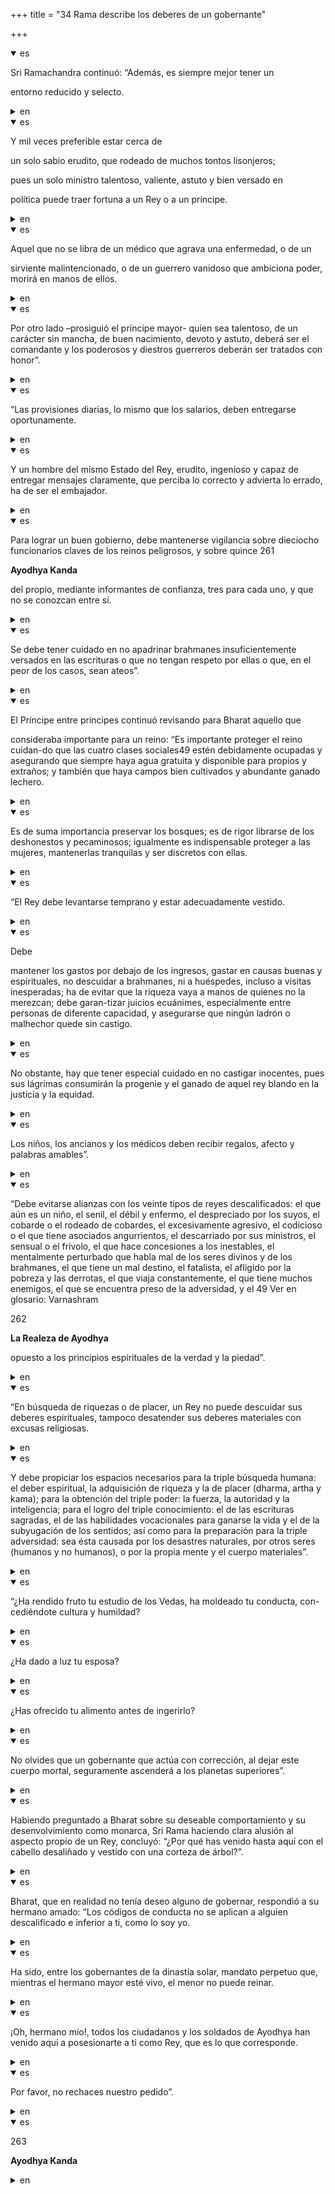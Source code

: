 +++
title = "34 Rama describe los deberes de un gobernante"

+++
<details open><summary>es</summary>

Sri Ramachandra continuó: “Además, es siempre mejor tener un 

entorno reducido y selecto.
</details>

<details><summary>en</summary>

Sri Ramachandra continued: “In addition, it is always better to have a

 reduced and select environment.
</details>

<details open><summary>es</summary>

Y mil veces preferible estar cerca de 

un solo sabio erudito, que rodeado de muchos tontos lisonjeros; 

pues un solo ministro talentoso, valiente, astuto y bien versado en 

política puede traer fortuna a un Rey o a un príncipe.
</details>

<details><summary>en</summary>

And a thousand times preferable to be close to

 a single wise scholar, who surrounded by many flattering fools;

 for a single talented, brave, cunning minister and well versed in

 Politics can bring fortune to a king or a prince.
</details>

<details open><summary>es</summary>

Aquel que no se libra de un médico que agrava una enfermedad, o de un 

sirviente malintencionado, o de un guerrero vanidoso que ambiciona poder, morirá en manos de ellos.
</details>

<details><summary>en</summary>

The one who does not get rid of a doctor who aggravates a disease, or a

 malicious servant, or a vain warrior who ambitions power, will die in their hands.
</details>

<details open><summary>es</summary>

Por otro lado –prosiguió el príncipe mayor- quien sea talentoso, de un carácter sin mancha, de buen nacimiento, devoto y astuto, deberá ser el comandante y los poderosos y diestros guerreros deberán ser tratados con honor”.
</details>

<details><summary>en</summary>

On the other hand, ”said the main prince- who is talented, of a spotless character, of good birth, devout and cunning, must be the commander and the powerful and right-handed warriors must be treated with honor”.
</details>

<details open><summary>es</summary>

“Las provisiones diarias, lo mismo que los salarios, deben entregarse oportunamente.
</details>

<details><summary>en</summary>

“Daily provisions, as well as wages, must be delivered in a timely manner.
</details>

<details open><summary>es</summary>

Y un hombre del mismo Estado del Rey, erudito, ingenioso y capaz de entregar mensajes claramente, que perciba lo correcto y advierta lo errado, ha de ser el embajador.
</details>

<details><summary>en</summary>

And a man of the same state of the king, scholarly, ingenious and capable of delivering messages clearly, who perceives the right thing and warns the wrong, must be the ambassador.
</details>

<details open><summary>es</summary>

Para lograr un buen gobierno, debe mantenerse vigilancia sobre dieciocho funcionarios claves de los reinos peligrosos, y sobre quince 261

**Ayodhya Kanda**

del propio, mediante informantes de confianza, tres para cada uno, y que no se conozcan entre sí.
</details>

<details><summary>en</summary>

To achieve good governance, surveillance must be maintained on eighteen key officials of dangerous kingdoms, and about fifteen 261

 ** Ayodhya Kanda **

 of the own, through trusted informants, three for each one, and that do not know each other.
</details>

<details open><summary>es</summary>

Se debe tener cuidado en no apadrinar brahmanes insuficientemente versados en las escrituras o que no tengan respeto por ellas o que, en el peor de los casos, sean ateos”.
</details>

<details><summary>en</summary>

Care should be taken in non -sponsoring Brahmins insufficiently versed in the Scriptures or who do not have respect for them or that, in the worst case, they are atheists. ”
</details>

<details open><summary>es</summary>

El Príncipe entre príncipes continuó revisando para Bharat aquello que 

consideraba importante para un reino: “Es importante proteger el reino cuidan-do que las cuatro clases sociales49 estén debidamente ocupadas y asegurando que siempre haya agua gratuita y disponible para propios y extraños; y también que haya campos bien cultivados y abundante ganado lechero.
</details>

<details><summary>en</summary>

The prince between princes continued to review for Bharat what

 He considered important for a kingdom: “It is important to protect the kingdom that the four social classes49 are duly occupied and ensuring that there is always free and available water for their own and strangers; and also that there are well cultivated fields and abundant dairy cattle.
</details>

<details open><summary>es</summary>

Es de suma importancia preservar los bosques; es de rigor librarse de los deshonestos y pecaminosos; igualmente es indispensable proteger a las mujeres, mantenerlas tranquilas y ser discretos con ellas.
</details>

<details><summary>en</summary>

It is very important to preserve forests; It is rigor to get rid of dishonest and sinful; It is also essential to protect women, keep them quiet and be discreet with them.
</details>

<details open><summary>es</summary>

“El Rey debe levantarse temprano y estar adecuadamente vestido.
</details>

<details><summary>en</summary>

“The king must get up early and be properly dressed.
</details>

<details open><summary>es</summary>

Debe 

mantener los gastos por debajo de los ingresos, gastar en causas buenas y espirituales, no descuidar a brahmanes, ni a huéspedes, incluso a visitas inesperadas; ha de evitar que la riqueza vaya a manos de quienes no la merezcan; debe garan-tizar juicios ecuánimes, especialmente entre personas de diferente capacidad, y asegurarse que ningún ladrón o malhechor quede sin castigo.
</details>

<details><summary>en</summary>

Has to

 Maintain expenses below income, spend on good and spiritual causes, not neglect Brahmins, or guests, even unexpected visits; It must prevent wealth from going to those who do not deserve it; It must be able to keep equanimal judgments, especially among people of different capacity, and make sure that no thief or malefactor is without punishment.
</details>

<details open><summary>es</summary>

No obstante, hay que tener especial cuidado en no castigar inocentes, pues sus lágrimas consumirán la progenie y el ganado de aquel rey blando en la justicia y la equidad.
</details>

<details><summary>en</summary>

However, special care must be taken in not punishing innocent, because their tears will consume the progeny and cattle of that soft king in justice and equity.
</details>

<details open><summary>es</summary>

Los niños, los ancianos y los médicos deben recibir regalos, afecto y palabras amables”.
</details>

<details><summary>en</summary>

Children, elders and doctors should receive gifts, affection and kind words. ”
</details>

<details open><summary>es</summary>

“Debe evitarse alianzas con los veinte tipos de reyes descalificados: el que aún es un niño, el senil, el débil y enfermo, el despreciado por los suyos, el cobarde o el rodeado de cobardes, el excesivamente agresivo, el codicioso o el que tiene asociados angurrientos, el descarriado por sus ministros, el sensual o el frívolo, el que hace concesiones a los inestables, el mentalmente perturbado que habla mal de los seres divinos y de los brahmanes, el que tiene un mal destino, el fatalista, el afligido por la pobreza y las derrotas, el que viaja constantemente, el que tiene muchos enemigos, el que se encuentra preso de la adversidad, y el 49 Ver en glosario: Varnashram

262

**La Realeza de Ayodhya**

opuesto a los principios espirituales de la verdad y la piedad”.
</details>

<details><summary>en</summary>

“Alliances should be avoided with the twenty types of disqualified kings: the one who is still a child, the senile, the weak and sick, the one despised by his own, the coward or the surrounded of cowards, the excessively aggressive, the greedy or the one who He has Angur hundred associates, the misguided by his ministers, the sensual or the frivolous, the one who concessions to the unstable, the mentally disturbed who speaks bad afflicted by poverty and defeats, the one who travels constantly, the one who has many enemies, the one who is imprisoned for adversity, and the 49 see in Glossary: Varnashram

 262

 ** The royalty of Ayodhya **

 opposite to the spiritual principles of truth and piety. ”
</details>

<details open><summary>es</summary>

“En búsqueda de riquezas o de placer, un Rey no puede descuidar sus deberes espirituales, tampoco desatender sus deberes materiales con excusas religiosas.
</details>

<details><summary>en</summary>

“In search of wealth or pleasure, a king cannot neglect his spiritual duties, nor disregard his material duties with religious excuses.
</details>

<details open><summary>es</summary>

Y debe propiciar los espacios necesarios para la triple búsqueda humana: el deber espiritual, la adquisición de riqueza y la de placer \(dharma, artha y kama\); para la obtención del triple poder: la fuerza, la autoridad y la inteligencia; para el logro del triple conocimiento: el de las escrituras sagradas, el de las habilidades vocacionales para ganarse la vida y el de la subyugación de los sentidos; así como para la preparación para la triple adversidad: sea ésta causada por los desastres naturales, por otros seres \(humanos y no humanos\), o por la propia mente y el cuerpo materiales”.
</details>

<details><summary>en</summary>

And it must promote the necessary spaces for the Triple Human Search: the spiritual duty, the acquisition of wealth and that of pleasure \ (Dharma, Artha and Kama \); to obtain triple power: strength, authority and intelligence; To achieve triple knowledge: that of sacred writings, that of vocational skills to make the life and subjugation of the senses; as well as for the preparation for the triple adversity: it is caused by natural disasters, by other beings \ (humans and non -human \), or by itself material mind and body ”.
</details>

<details open><summary>es</summary>

“¿Ha rendido fruto tu estudio de los Vedas, ha moldeado tu conducta, con-cediéndote cultura y humildad?
</details>

<details><summary>en</summary>

“Has your Study of the Vedas surveyed, your behavior has shaped, with culture and humility?
</details>

<details open><summary>es</summary>

¿Ha dado a luz tu esposa?
</details>

<details><summary>en</summary>

Have you given birth your wife?
</details>

<details open><summary>es</summary>

¿Has ofrecido tu alimento antes de ingerirlo?
</details>

<details><summary>en</summary>

Have you offered your food before ingesting it?
</details>

<details open><summary>es</summary>

No olvides que un gobernante que actúa con corrección, al dejar este cuerpo mortal, seguramente ascenderá a los planetas superiores”.
</details>

<details><summary>en</summary>

Do not forget that a ruler who acts correctly, by leaving this mortal body, will surely ascend to the upper planets. ”
</details>

<details open><summary>es</summary>

Habiendo preguntado a Bharat sobre su deseable comportamiento y su desenvolvimiento como monarca, Sri Rama haciendo clara alusión al aspecto propio de un Rey, concluyó: “¿Por qué has venido hasta aquí con el cabello desaliñado y vestido con una corteza de árbol?”.
</details>

<details><summary>en</summary>

Having asked Bharat about his desirable behavior and his development as a monarch, sri branch making clear allusion to the own appearance of a king, he concluded: "Why have you come here with scruffy hair and dressed in a tree cortex?"
</details>

<details open><summary>es</summary>

Bharat, que en realidad no tenía deseo alguno de gobernar, respondió a su hermano amado: “Los códigos de conducta no se aplican a alguien descalificado e inferior a ti, como lo soy yo.
</details>

<details><summary>en</summary>

Bharat, who really had no desire to govern, responded to his beloved brother: “Codes of conduct do not apply to someone disqualified and lower than you, as I am.
</details>

<details open><summary>es</summary>

Ha sido, entre los gobernantes de la dinastía solar, mandato perpetuo que, mientras el hermano mayor esté vivo, el menor no puede reinar.
</details>

<details><summary>en</summary>

It has been, among the rulers of the solar dynasty, perpetual mandate that, while the older brother is alive, the child cannot reign.
</details>

<details open><summary>es</summary>

¡Oh, hermano mío\!, todos los ciudadanos y los soldados de Ayodhya han venido aquí a posesionarte a ti como Rey, que es lo que corresponde.
</details>

<details><summary>en</summary>

Oh, my brother \! All citizens and soldiers of Ayodhya have come here to possess you as king, which is what corresponds.
</details>

<details open><summary>es</summary>

Por favor, no rechaces nuestro pedido”.
</details>

<details><summary>en</summary>

Please do not reject our order. ”
</details>

<details open><summary>es</summary>

263

**Ayodhya Kanda**
</details>

<details><summary>en</summary>

263

 ** Ayodhya Kanda **
</details>